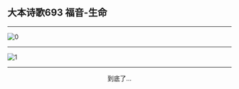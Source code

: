 
## 大本诗歌693 福音-生命
        
<div id="aplayer0"></div>

---

<img alt="0" data-original="https://cdn.jsdelivr.net/gh/k34869/shi/data/d0688/0">

---

<img alt="1" data-original="https://cdn.jsdelivr.net/gh/k34869/shi/data/d0688/1">

---

<p style="text-align: center">到底了...</p>

<script src="/js/dist-view.js"></script>

<script>
MAIN.id = 'd0688';
        
const ap0 = new APlayer({
    container: document.getElementById('aplayer0'),
    volume: 1,
    loop: 'none',
    preload: 'none',
    audio: [{
        name: '大本诗歌693.mp3',
        artist: '大本诗歌',
        url: 'https://res.wx.qq.com/voice/getvoice?mediaid=MzI0NTk3MDM5M18yMjQ3NDk2NDI3',
        cover: '/favicon'
    }]
});
</script>
